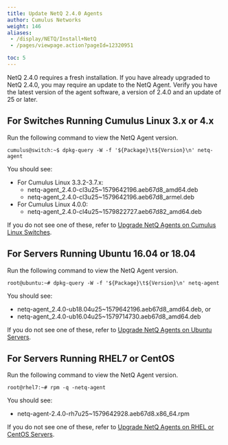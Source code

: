 ```yaml
---
title: Update NetQ 2.4.0 Agents
author: Cumulus Networks
weight: 146
aliases:
 - /display/NETQ/Install+NetQ
 - /pages/viewpage.action?pageId=12320951

toc: 5
---
```

NetQ 2.4.0 requires a fresh installation. If you have already upgraded to NetQ 2.4.0, you may require an update to the NetQ Agent. Verify you have the latest version of the agent software, a version of 2.4.0 and an update of 25 or later.

## For Switches Running Cumulus Linux 3.x or 4.x

Run the following command to view the NetQ Agent version.

```
cumulus@switch:~$ dpkg-query -W -f '${Package}\t${Version}\n' netq-agent
```

You should see:

- For Cumulus Linux 3.3.2-3.7.x:
    - netq-agent_2.4.0-cl3u25~1579642196.aeb67d8_amd64.deb
    - netq-agent_2.4.0-cl3u25~1579642196.aeb67d8_armel.deb
- For Cumulus Linux 4.0.0:
    - netq-agent_2.4.0-cl4u25~1579822727.aeb67d82_amd64.deb

If you do not see one of these, refer to [Upgrade NetQ Agents on Cumulus Linux Switches](../../Upgrade-Agents/Upgrade-NetQ-Agents-on-Cumulus-Linux-Switches/).

## For Servers Running Ubuntu 16.04 or 18.04

Run the following command to view the NetQ Agent version.

```
root@ubuntu:~# dpkg-query -W -f '${Package}\t${Version}\n' netq-agent
```

You should see:

- netq-agent_2.4.0-ub18.04u25~1579642196.aeb67d8_amd64.deb, or
- netq-agent_2.4.0-ub16.04u25~1579714730.aeb67d8_amd64.deb

If you do not see one of these, refer to [Upgrade NetQ Agents on Ubuntu Servers](../../Upgrade-Agents/Upgrade-NetQ-Agents-on-Ubuntu-Servers/).

## For Servers Running RHEL7 or CentOS

Run the following command to view the NetQ Agent version.

```
root@rhel7:~# rpm -q -netq-agent
```

You should see:

- netq-agent-2.4.0-rh7u25~1579642928.aeb67d8.x86_64.rpm

If you do not see one of these, refer to [Upgrade NetQ Agents on RHEL or CentOS Servers](../../Upgrade-Agents/Upgrade-NetQ-Agents-on-RHEL-or-CentOS-Servers/).
